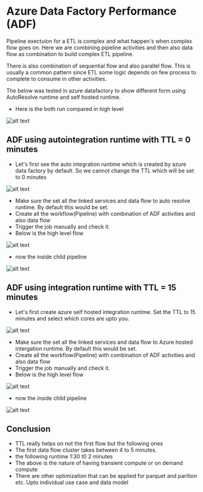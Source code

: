 # Azure Data Factory Performance (ADF)

Pipeline exectuion for a ETL is complex and what happen's when complex flow goes on. Here we are combining pipeline activities and then also data flow as combination to build complex ETL pipeline.

There is also combination of sequential flow and also parallel flow. This is usually a common pattern since ETL some logic depends on few process to complete to consume in other activities.

The below was tested in azure datafactory to show different form using AutoResolve runtime and self hosted runtime.

- Here is the both run compared in high level

![alt text](https://github.com/balakreshnan/Accenture/blob/master/images/adfopt3.jpg "ADF")

## ADF using autointegration runtime with TTL = 0 minutes

- Let's first see the auto integration runtime which is created by azure data factory by default. So we cannot change the TTL which will be set to 0 minutes

![alt text](https://github.com/balakreshnan/Accenture/blob/master/images/adfopt1.jpg "ADF")

- Make sure the set all the linked services and data flow to auto resolve runtime. By default this would be set.
- Create all the workflow(Pipeline) with combination of ADF activities and also data flow
- Trigger the job manually and check it.
- Below is the high level flow

![alt text](https://github.com/balakreshnan/Accenture/blob/master/images/adfopt4.jpg "ADF")

- now the inside child pipeline 

![alt text](https://github.com/balakreshnan/Accenture/blob/master/images/adfopt5.jpg "ADF")


## ADF using integration runtime with TTL = 15 minutes

- Let's first create azure self hosted integration runtime. Set the TTL to 15 minutes and select which cores are upto you.

![alt text](https://github.com/balakreshnan/Accenture/blob/master/images/adfopt2.jpg "ADF")

- Make sure the set all the linked services and data flow to Azure hosted intergation runtime. By default this would be set.
- Create all the workflow(Pipeline) with combination of ADF activities and also data flow
- Trigger the job manually and check it.
- Below is the high level flow

![alt text](https://github.com/balakreshnan/Accenture/blob/master/images/adfopt6.jpg "ADF")

- now the inside child pipeline 

![alt text](https://github.com/balakreshnan/Accenture/blob/master/images/adfopt7.jpg "ADF")

## Conclusion

- TTL really helps on not the first flow but the following ones
- The first data flow cluster takes between 4 to 5 minutes.
- the following runtime 1:30 t0 2 minutes
- The above is the nature of having transient compute or on demand compute
- There are other optimization that can be applied for parquet and parition etc. Upto individual use case and data model